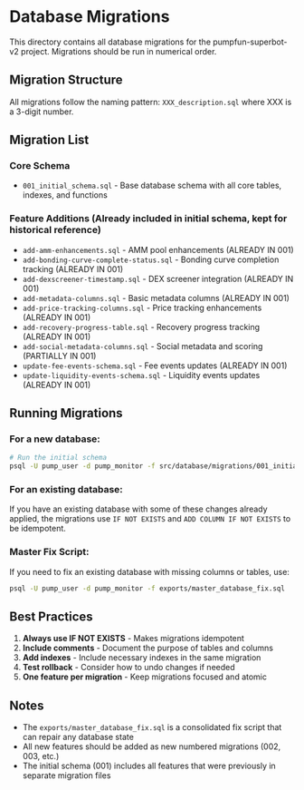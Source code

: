# Database Migrations

This directory contains all database migrations for the pumpfun-superbot-v2 project. Migrations should be run in numerical order.

## Migration Structure

All migrations follow the naming pattern: `XXX_description.sql` where XXX is a 3-digit number.

## Migration List

### Core Schema
- `001_initial_schema.sql` - Base database schema with all core tables, indexes, and functions

### Feature Additions (Already included in initial schema, kept for historical reference)
- `add-amm-enhancements.sql` - AMM pool enhancements (ALREADY IN 001)
- `add-bonding-curve-complete-status.sql` - Bonding curve completion tracking (ALREADY IN 001)
- `add-dexscreener-timestamp.sql` - DEX screener integration (ALREADY IN 001)
- `add-metadata-columns.sql` - Basic metadata columns (ALREADY IN 001)
- `add-price-tracking-columns.sql` - Price tracking enhancements (ALREADY IN 001)
- `add-recovery-progress-table.sql` - Recovery progress tracking (ALREADY IN 001)
- `add-social-metadata-columns.sql` - Social metadata and scoring (PARTIALLY IN 001)
- `update-fee-events-schema.sql` - Fee events updates (ALREADY IN 001)
- `update-liquidity-events-schema.sql` - Liquidity events updates (ALREADY IN 001)

## Running Migrations

### For a new database:
```bash
# Run the initial schema
psql -U pump_user -d pump_monitor -f src/database/migrations/001_initial_schema.sql
```

### For an existing database:
If you have an existing database with some of these changes already applied, the migrations use `IF NOT EXISTS` and `ADD COLUMN IF NOT EXISTS` to be idempotent.

### Master Fix Script:
If you need to fix an existing database with missing columns or tables, use:
```bash
psql -U pump_user -d pump_monitor -f exports/master_database_fix.sql
```

## Best Practices

1. **Always use IF NOT EXISTS** - Makes migrations idempotent
2. **Include comments** - Document the purpose of tables and columns
3. **Add indexes** - Include necessary indexes in the same migration
4. **Test rollback** - Consider how to undo changes if needed
5. **One feature per migration** - Keep migrations focused and atomic

## Notes

- The `exports/master_database_fix.sql` is a consolidated fix script that can repair any database state
- All new features should be added as new numbered migrations (002, 003, etc.)
- The initial schema (001) includes all features that were previously in separate migration files